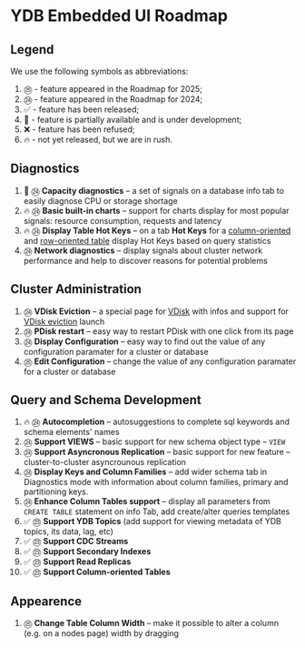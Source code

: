 # YDB Embedded UI Roadmap

## Legend
We use the following symbols as abbreviations:

1. ㉕ - feature appeared in the Roadmap for 2025;
1. ㉔ - feature appeared in the Roadmap for 2024;
1. ✅ - feature has been released;
1. 🚧 - feature is partially available and is under development;
1. ❌ - feature has been refused;
1. 🔥 - not yet released, but we are in rush.

## Diagnostics

1. 🚧 ㉔ **Capacity diagnostics** – a set of signals on a database info tab to easily diagnose CPU or storage shortage
1. 🔥 ㉔ **Basic built-in charts** – support for charts display for most popular signals: resource consumption, requests and latency
1. 🔥 ㉔ **Display Table Hot Keys** – on a tab **Hot Keys** for a [column-oriented](https://ydb.tech/docs/en/concepts/datamodel/table#olap-data-types) and [row-oriented table](https://ydb.tech/docs/en/concepts/datamodel/table#row-orineted_table) display Hot Keys based on query statistics
1. ㉔ **Network diagnostics** – display signals about cluster network performance and help to discover reasons for potential problems


## Cluster Administration

1. ㉔ **VDisk Eviction** – a special page for [VDisk](https://ydb.tech/docs/en/concepts/cluster/distributed_storage) with infos and support for [VDisk eviction](https://ydb.tech/docs/en/maintenance/manual/moving_vdisks) launch
1. ㉔ **PDisk restart** – easy way to restart PDisk with one click from its page
1. ㉔ **Display Configuration** – easy way to find out the value of any configuration paramater for a cluster or database
1. ㉕ **Edit Configuration** – change the value of any configuration paramater for a cluster or database

## Query and Schema Development

1. 🔥 ㉔ **Autocompletion** – autosuggestions to complete sql keywords and schema elements' names
1. ㉔ **Support VIEWS** – basic support for new schema object type – `VIEW`
1. ㉔ **Support Asyncronous Replication** – basic support for new feature – cluster-to-cluster asyncrounous replication 
1. ㉔ **Display Keys and Column Families** – add wider schema tab in Diagnostics mode with information about column families, primary and partitioning keys.
1. ㉔ **Enhance Column Tables support** – display all parameters from `CREATE TABLE` statement on info Tab, add create/alter queries templates
1. ✅ ㉓ **Support YDB Topics** (add support for viewing metadata of YDB topics, its data, lag, etc)
1. ✅ ㉓ **Support CDC Streams**
1. ✅ ㉓ **Support Secondary Indexes**
1. ✅ ㉓ **Support Read Replicas**
1. ✅ ㉓ **Support Column-oriented Tables**

## Appearence 

1. ㉕ **Change Table Column Width** – make it possible to alter a column (e.g. on a nodes page) width by dragging
